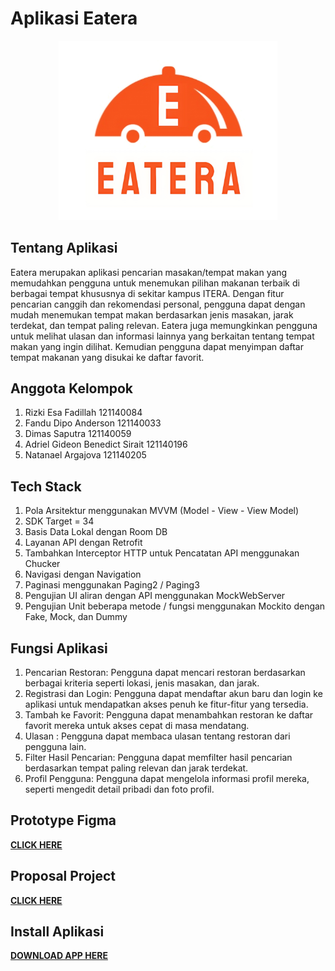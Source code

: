 # Aplikasi Eatera

<div align="center">
    <img src="https://github.com/121140084-Rizki-Esa-Fadillah/Tugas_Besar_PAM/blob/master/Image/Logo_Eatera_A.png" 
         width="350" 
         title="hover text">
</div>

## Tentang Aplikasi

Eatera merupakan aplikasi pencarian masakan/tempat makan yang memudahkan pengguna untuk menemukan pilihan makanan terbaik di berbagai tempat khususnya di sekitar kampus ITERA. Dengan fitur pencarian canggih dan rekomendasi personal, pengguna dapat dengan mudah menemukan tempat makan berdasarkan jenis masakan, jarak terdekat, dan tempat paling relevan. Eatera juga memungkinkan pengguna untuk melihat ulasan dan informasi lainnya yang berkaitan tentang tempat makan yang ingin dilihat. Kemudian pengguna dapat menyimpan daftar tempat makanan yang disukai ke daftar favorit. 

## Anggota Kelompok

1. Rizki Esa Fadillah		 	121140084
2. Fandu Dipo Anderson 		121140033
3. Dimas Saputra		 	121140059
4. Adriel Gideon Benedict Sirait 	121140196
5. Natanael Argajova 			121140205

## Tech Stack

1. Pola Arsitektur menggunakan MVVM (Model - View - View Model)
2. SDK Target = 34
3. Basis Data Lokal dengan Room DB
4. Layanan API dengan Retrofit
5. Tambahkan Interceptor HTTP untuk Pencatatan API menggunakan Chucker
6. Navigasi dengan Navigation
7. Paginasi menggunakan Paging2 / Paging3
8. Pengujian UI aliran dengan API menggunakan MockWebServer
9. Pengujian Unit beberapa metode / fungsi menggunakan Mockito dengan Fake, Mock, dan Dummy

## Fungsi Aplikasi

1. Pencarian Restoran: Pengguna dapat mencari restoran berdasarkan berbagai kriteria seperti lokasi, jenis masakan, dan jarak.
2. Registrasi dan Login: Pengguna dapat mendaftar akun baru dan login ke aplikasi untuk mendapatkan akses penuh ke fitur-fitur yang tersedia.
3. Tambah ke Favorit: Pengguna dapat menambahkan restoran ke daftar favorit mereka untuk akses cepat di masa mendatang.
4. Ulasan : Pengguna dapat membaca ulasan tentang restoran dari pengguna lain.
5. Filter Hasil Pencarian: Pengguna dapat memfilter hasil pencarian berdasarkan tempat paling relevan dan jarak terdekat.
6. Profil Pengguna: Pengguna dapat mengelola informasi profil mereka, seperti mengedit detail pribadi dan foto profil.

## Prototype Figma

<a href="https://www.figma.com/proto/WF0rkLw5Ki6mkdIJ7UXVwA/Eatera?node-id=303-134&t=90WzEpVRX7elrsdR-1&scaling=scale-down&page-id=0%3A1&starting-point-nodeid=3%3A8">**CLICK HERE**</a>

## Proposal Project

<a href="https://docs.google.com/document/d/13Jg5xCJ3fZYxtJTYXcIx0QeNXnEgRKMhCiLOqsB0mL8/edit?usp=sharing">**CLICK HERE**</a>

## Install Aplikasi

<a href="https://drive.google.com/file/d/130TNOR9y0XHTrqFlXooWVn5Rwh4XUN5f/view?usp=sharing">**DOWNLOAD APP HERE**</a>
